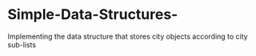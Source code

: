 # Simple-Data-Structures-
Implementing the data structure that stores city objects according to city sub-lists
